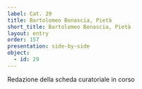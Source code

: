```yaml
---
label: Cat. 29
title: Bartolomeo Bonascia, Pietà
short_title: Bartolomeo Bonascia, Pietà
layout: entry
order: 157
presentation: side-by-side
object:
  - id: 29
---
```


Redazione della scheda curatoriale in corso
